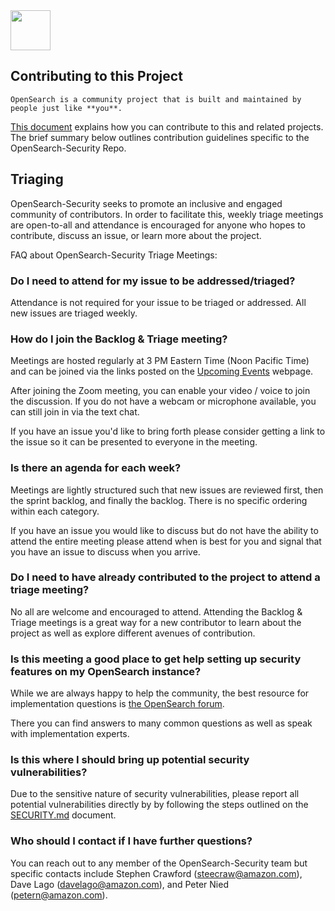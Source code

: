 <img src="https://opensearch.org/assets/img/opensearch-logo-themed.svg" height="64px">

## Contributing to this Project

    OpenSearch is a community project that is built and maintained by people just like **you**.
[This document](https://github.com/opensearch-project/.github/blob/main/CONTRIBUTING.md) explains how you can contribute to this and related projects.
The brief summary below outlines contribution guidelines specific to the OpenSearch-Security Repo.

## Triaging

OpenSearch-Security seeks to promote an inclusive and engaged community of contributors. In order to facilitate this, weekly triage meetings are open-to-all and attendance is encouraged for anyone who hopes to contribute, discuss an issue, or learn more about the project.

FAQ about OpenSearch-Security Triage Meetings:

### Do I need to attend for my issue to be addressed/triaged?

Attendance is not required for your issue to be triaged or addressed. All new issues are triaged weekly.

### How do I join the Backlog & Triage meeting?
  
Meetings are hosted regularly at 3 PM Eastern Time (Noon Pacific Time) and can be joined via the links posted on the [Upcoming Events](https://opensearch.org/events) webpage.

After joining the Zoom meeting, you can enable your video / voice to join the discussion.  If you do not have a webcam or microphone available, you can still join in via the text chat.
    
If you have an issue you'd like to bring forth please consider getting a link to the issue so it can be presented to everyone in the meeting.

### Is there an agenda for each week? 

Meetings are lightly structured such that new issues are reviewed first, then the sprint backlog, and finally the backlog. There is no specific ordering within each category. 

If you have an issue you would like to discuss but do not have the ability to attend the entire meeting please attend when is best for you and signal that you have an issue to discuss when you arrive. 

### Do I need to have already contributed to the project to attend a triage meeting?
 
No all are welcome and encouraged to attend. Attending the Backlog & Triage meetings is a great way for a new contributor to learn about the project as well as explore different avenues of contribution. 

### Is this meeting a good place to get help setting up security features on my OpenSearch instance?

While we are always happy to help the community, the best resource for implementation questions is [the OpenSearch forum](https://forum.opensearch.org/c/security/3).

There you can find answers to many common questions as well as speak with implementation experts. 

### Is this where I should bring up potential security vulnerabilities?

Due to the sensitive nature of security vulnerabilities, please report all potential vulnerabilities directly by by following the steps outlined on the [SECURITY.md](https://github.com/opensearch-project/security/blob/main/SECURITY.md) document.

### Who should I contact if I have further questions? 
  
You can reach out to any member of the OpenSearch-Security team but specific contacts include Stephen Crawford (steecraw@amazon.com), Dave Lago (davelago@amazon.com), and Peter Nied (petern@amazon.com).
